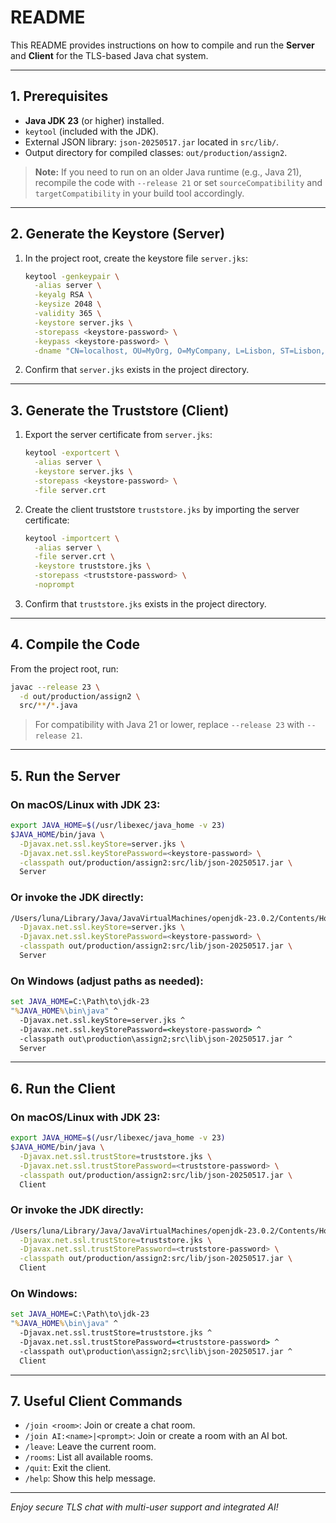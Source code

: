 # README

This README provides instructions on how to compile and run the **Server** and **Client** for the TLS-based Java chat system.

---

## 1. Prerequisites

* **Java JDK 23** (or higher) installed.
* `keytool` (included with the JDK).
* External JSON library: `json-20250517.jar` located in `src/lib/`.
* Output directory for compiled classes: `out/production/assign2`.

> **Note:** If you need to run on an older Java runtime (e.g., Java 21), recompile the code with `--release 21` or set `sourceCompatibility` and `targetCompatibility` in your build tool accordingly.

---

## 2. Generate the Keystore (Server)

1. In the project root, create the keystore file `server.jks`:

   ```bash
   keytool -genkeypair \
     -alias server \
     -keyalg RSA \
     -keysize 2048 \
     -validity 365 \
     -keystore server.jks \
     -storepass <keystore-password> \
     -keypass <keystore-password> \
     -dname "CN=localhost, OU=MyOrg, O=MyCompany, L=Lisbon, ST=Lisbon, C=PT"
   ```

2. Confirm that `server.jks` exists in the project directory.

---

## 3. Generate the Truststore (Client)

1. Export the server certificate from `server.jks`:

   ```bash
   keytool -exportcert \
     -alias server \
     -keystore server.jks \
     -storepass <keystore-password> \
     -file server.crt
   ```

2. Create the client truststore `truststore.jks` by importing the server certificate:

   ```bash
   keytool -importcert \
     -alias server \
     -file server.crt \
     -keystore truststore.jks \
     -storepass <truststore-password> \
     -noprompt
   ```

3. Confirm that `truststore.jks` exists in the project directory.

---

## 4. Compile the Code

From the project root, run:

```bash
javac --release 23 \
  -d out/production/assign2 \
  src/**/*.java
```

> For compatibility with Java 21 or lower, replace `--release 23` with `--release 21`.

---

## 5. Run the Server

### On macOS/Linux with JDK 23:

```bash
export JAVA_HOME=$(/usr/libexec/java_home -v 23)
$JAVA_HOME/bin/java \
  -Djavax.net.ssl.keyStore=server.jks \
  -Djavax.net.ssl.keyStorePassword=<keystore-password> \
  -classpath out/production/assign2:src/lib/json-20250517.jar \
  Server
```

### Or invoke the JDK directly:

```bash
/Users/luna/Library/Java/JavaVirtualMachines/openjdk-23.0.2/Contents/Home/bin/java \
  -Djavax.net.ssl.keyStore=server.jks \
  -Djavax.net.ssl.keyStorePassword=<keystore-password> \
  -classpath out/production/assign2:src/lib/json-20250517.jar \
  Server
```

### On Windows (adjust paths as needed):

```bat
set JAVA_HOME=C:\Path\to\jdk-23
"%JAVA_HOME%\bin\java" ^
  -Djavax.net.ssl.keyStore=server.jks ^
  -Djavax.net.ssl.keyStorePassword=<keystore-password> ^
  -classpath out\production\assign2;src\lib\json-20250517.jar ^
  Server
```

---

## 6. Run the Client

### On macOS/Linux with JDK 23:

```bash
export JAVA_HOME=$(/usr/libexec/java_home -v 23)
$JAVA_HOME/bin/java \
  -Djavax.net.ssl.trustStore=truststore.jks \
  -Djavax.net.ssl.trustStorePassword=<truststore-password> \
  -classpath out/production/assign2:src/lib/json-20250517.jar \
  Client
```

### Or invoke the JDK directly:

```bash
/Users/luna/Library/Java/JavaVirtualMachines/openjdk-23.0.2/Contents/Home/bin/java \
  -Djavax.net.ssl.trustStore=truststore.jks \
  -Djavax.net.ssl.trustStorePassword=<truststore-password> \
  -classpath out/production/assign2:src/lib/json-20250517.jar \
  Client
```

### On Windows:

```bat
set JAVA_HOME=C:\Path\to\jdk-23
"%JAVA_HOME%\bin\java" ^
  -Djavax.net.ssl.trustStore=truststore.jks ^
  -Djavax.net.ssl.trustStorePassword=<truststore-password> ^
  -classpath out\production\assign2;src\lib\json-20250517.jar ^
  Client
```

---

## 7. Useful Client Commands

* `/join <room>`: Join or create a chat room.
* `/join AI:<name>|<prompt>`: Join or create a room with an AI bot.
* `/leave`: Leave the current room.
* `/rooms`: List all available rooms.
* `/quit`: Exit the client.
* `/help`: Show this help message.

---

*Enjoy secure TLS chat with multi-user support and integrated AI!*
